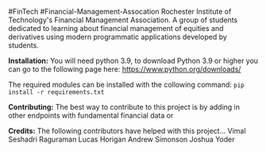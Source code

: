 #FinTech 
#Financial-Management-Assocation
Rochester Institute of Technology's Financial Management Association. A group of students dedicated to learning about financial management of equities and derivatives using modern programmatic applications developed by students.


**Installation:** You will need python 3.9, to download Python 3.9 or higher you can go to the following page here: https://www.python.org/downloads/

The required modules can be installed with the collowing command:
`pip install -r requirements.txt`

**Contributing:** The best way to contribute to this project is by adding in other endpoints with fundamental financial data or 

**Credits:** The following contributors have helped with this project...
Vimal Seshadri Raguraman
Lucas Horigan
Andrew Simonson
Joshua Yoder

